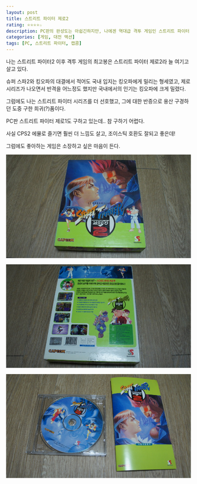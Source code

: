 ```yaml
---
layout: post
title: 스트리트 파이터 제로2
rating: ⭐️⭐️⭐️⭐️☆
description: PC판의 완성도는 아쉽긴하지만, 나에겐 역대급 격투 게임인 스트리트 파이터 제로 시리즈 중 최고의 작품
categories: [게임, 대전 액션]
tags: [PC, 스트리트 파이터, 캡콤]
---
```


나는 스트리트 파이터2 이후 격투 게임의 최고봉은 스트리트 파이터 제로2라 늘 여기고 살고 있다.

슈퍼 스파2와 킹오파의 대결에서 적어도 국내 입지는 킹오파에게 밀리는 형세였고, 제로 시리즈가 나오면서 반격을 어느정도 했지만 국내에서의 인기는 킹오파에 크게 밀렸다.

그럼에도 나는 스트리트 파이터 시리즈를 더 선호했고, 그에 대한 반증으로 용산 구경하던 도중 구한 희귀(?)품이다.

PC판 스트리트 파이터 제로1도 구하고 있는데.. 참 구하기 어렵다.

사실 CPS2 에뮬로 즐기면 훨씬 더 느낌도 살고, 조이스틱 호환도 잘되고 좋은데!

그럼에도 좋아하는 게임은 소장하고 싶은 마음이 든다.

![SF](../../img/2013/sfz2_00.jpg)

![SF](../../img/2013/sfz2_01.jpg)

![SF](../../img/2013/sfz2_02.jpg)
